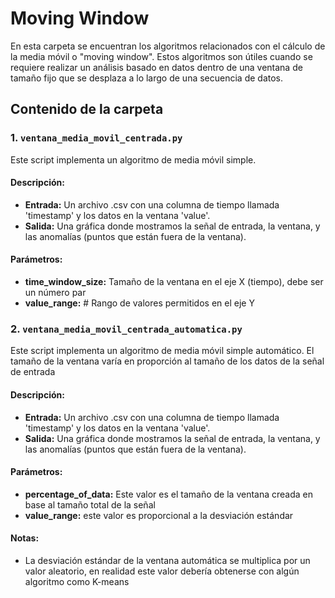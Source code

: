 # Moving Window

En esta carpeta se encuentran los algoritmos relacionados con el cálculo de la media móvil o "moving window". Estos algoritmos son útiles cuando se requiere realizar un análisis basado en datos dentro de una ventana de tamaño fijo que se desplaza a lo largo de una secuencia de datos.

## Contenido de la carpeta

### 1. `ventana_media_movil_centrada.py`

Este script implementa un algoritmo de media móvil simple. 

#### Descripción:
- **Entrada:** Un archivo .csv con una columna de tiempo llamada 'timestamp' y los datos en la ventana 'value'.
- **Salida:** Una gráfica donde mostramos la señal de entrada, la ventana, y las anomalías (puntos que están fuera de la ventana).

#### Parámetros: 
- **time_window_size:** Tamaño de la ventana en el eje X (tiempo), debe ser un número par
- **value_range:**  # Rango de valores permitidos en el eje Y

### 2. `ventana_media_movil_centrada_automatica.py`

Este script implementa un algoritmo de media móvil simple automático.
El tamaño de la ventana varía en proporción al tamaño de los datos de la señal de entrada

#### Descripción:
- **Entrada:** Un archivo .csv con una columna de tiempo llamada 'timestamp' y los datos en la ventana 'value'.
- **Salida:** Una gráfica donde mostramos la señal de entrada, la ventana, y las anomalías (puntos que están fuera de la ventana).

#### Parámetros: 
- **percentage_of_data:** Este valor es el tamaño de la ventana creada en base al tamaño total de la señal
- **value_range:** este valor es proporcional a la desviación estándar

#### Notas: 
- La desviación estándar de la ventana automática se multiplica por un valor aleatorio, en realidad este valor debería obtenerse con algún algoritmo como K-means


